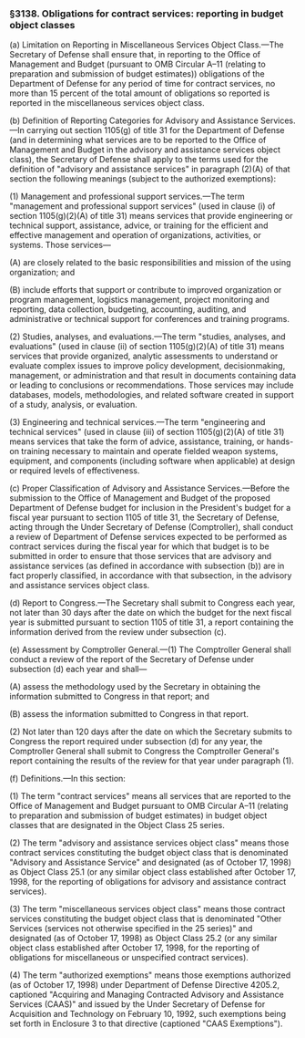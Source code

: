 ### §3138. Obligations for contract services: reporting in budget object classes ###

(a) Limitation on Reporting in Miscellaneous Services Object Class.—The Secretary of Defense shall ensure that, in reporting to the Office of Management and Budget (pursuant to OMB Circular A–11 (relating to preparation and submission of budget estimates)) obligations of the Department of Defense for any period of time for contract services, no more than 15 percent of the total amount of obligations so reported is reported in the miscellaneous services object class.

(b) Definition of Reporting Categories for Advisory and Assistance Services.—In carrying out section 1105(g) of title 31 for the Department of Defense (and in determining what services are to be reported to the Office of Management and Budget in the advisory and assistance services object class), the Secretary of Defense shall apply to the terms used for the definition of "advisory and assistance services" in paragraph (2)(A) of that section the following meanings (subject to the authorized exemptions):

(1) Management and professional support services.—The term "management and professional support services" (used in clause (i) of section 1105(g)(2)(A) of title 31) means services that provide engineering or technical support, assistance, advice, or training for the efficient and effective management and operation of organizations, activities, or systems. Those services—

(A) are closely related to the basic responsibilities and mission of the using organization; and

(B) include efforts that support or contribute to improved organization or program management, logistics management, project monitoring and reporting, data collection, budgeting, accounting, auditing, and administrative or technical support for conferences and training programs.

(2) Studies, analyses, and evaluations.—The term "studies, analyses, and evaluations" (used in clause (ii) of section 1105(g)(2)(A) of title 31) means services that provide organized, analytic assessments to understand or evaluate complex issues to improve policy development, decisionmaking, management, or administration and that result in documents containing data or leading to conclusions or recommendations. Those services may include databases, models, methodologies, and related software created in support of a study, analysis, or evaluation.

(3) Engineering and technical services.—The term "engineering and technical services" (used in clause (iii) of section 1105(g)(2)(A) of title 31) means services that take the form of advice, assistance, training, or hands-on training necessary to maintain and operate fielded weapon systems, equipment, and components (including software when applicable) at design or required levels of effectiveness.

(c) Proper Classification of Advisory and Assistance Services.—Before the submission to the Office of Management and Budget of the proposed Department of Defense budget for inclusion in the President's budget for a fiscal year pursuant to section 1105 of title 31, the Secretary of Defense, acting through the Under Secretary of Defense (Comptroller), shall conduct a review of Department of Defense services expected to be performed as contract services during the fiscal year for which that budget is to be submitted in order to ensure that those services that are advisory and assistance services (as defined in accordance with subsection (b)) are in fact properly classified, in accordance with that subsection, in the advisory and assistance services object class.

(d) Report to Congress.—The Secretary shall submit to Congress each year, not later than 30 days after the date on which the budget for the next fiscal year is submitted pursuant to section 1105 of title 31, a report containing the information derived from the review under subsection (c).

(e) Assessment by Comptroller General.—(1) The Comptroller General shall conduct a review of the report of the Secretary of Defense under subsection (d) each year and shall—

(A) assess the methodology used by the Secretary in obtaining the information submitted to Congress in that report; and

(B) assess the information submitted to Congress in that report.

(2) Not later than 120 days after the date on which the Secretary submits to Congress the report required under subsection (d) for any year, the Comptroller General shall submit to Congress the Comptroller General's report containing the results of the review for that year under paragraph (1).

(f) Definitions.—In this section:

(1) The term "contract services" means all services that are reported to the Office of Management and Budget pursuant to OMB Circular A–11 (relating to preparation and submission of budget estimates) in budget object classes that are designated in the Object Class 25 series.

(2) The term "advisory and assistance services object class" means those contract services constituting the budget object class that is denominated "Advisory and Assistance Service" and designated (as of October 17, 1998) as Object Class 25.1 (or any similar object class established after October 17, 1998, for the reporting of obligations for advisory and assistance contract services).

(3) The term "miscellaneous services object class" means those contract services constituting the budget object class that is denominated "Other Services (services not otherwise specified in the 25 series)" and designated (as of October 17, 1998) as Object Class 25.2 (or any similar object class established after October 17, 1998, for the reporting of obligations for miscellaneous or unspecified contract services).

(4) The term "authorized exemptions" means those exemptions authorized (as of October 17, 1998) under Department of Defense Directive 4205.2, captioned "Acquiring and Managing Contracted Advisory and Assistance Services (CAAS)" and issued by the Under Secretary of Defense for Acquisition and Technology on February 10, 1992, such exemptions being set forth in Enclosure 3 to that directive (captioned "CAAS Exemptions").